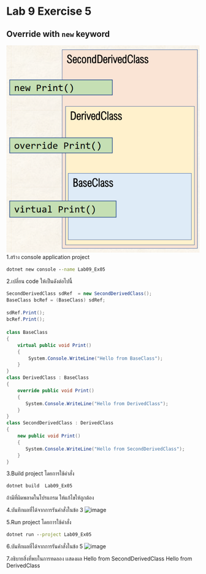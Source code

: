 # Lab 9 Exercise 5

## Override with `new` keyword
![alt text](./Pictures/image03.png)
1.สร้าง console application project

```cmd
dotnet new console --name Lab09_Ex05
```

2.เปลี่ยน code ให้เป็นดังต่อไปนี้

```cs
SecondDerivedClass sdRef  = new SecondDerivedClass();
BaseClass bcRef = (BaseClass) sdRef;

sdRef.Print();
bcRef.Print();

class BaseClass
{
    virtual public void Print()
    {
        System.Console.WriteLine("Hello from BaseClass");
    }
}
class DerivedClass : BaseClass
{
    override public void Print()
    {
       System.Console.WriteLine("Hello from DerivedClass");
    }
}
class SecondDerivedClass : DerivedClass
{
    new public void Print()
    {
       System.Console.WriteLine("Hello from SecondDerivedClass");
    }
}
```

3.Build project โดยการใช้คำสั่ง

```cmd
dotnet build  Lab09_Ex05
```

ถ้ามีที่ผิดพลาดในโปรแกรม ให้แก้ไขให้ถูกต้อง

4.บันทึกผลที่ได้จากการรันคำสั่งในข้อ 3
![image](https://github.com/ThanchiraCharakhon099/03376836-OOP-2566-Lab-09/assets/144195708/06ca5718-d839-4fad-bd67-d45b17851f10)

5.Run project โดยการใช้คำสั่ง

```cmd
dotnet run --project Lab09_Ex05
```

6.บันทึกผลที่ได้จากการรันคำสั่งในข้อ 5
![image](https://github.com/ThanchiraCharakhon099/03376836-OOP-2566-Lab-09/assets/144195708/489eab1e-a2b3-4d4a-ad7a-83b8c071c824)

7.อธิบายสิ่งที่พบในการทดลอง
เเสดงผล
Hello from SecondDerivedClass
Hello from DerivedClass
